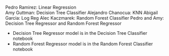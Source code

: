 Pedro Ramirez: Linear Regression <br />
Amy Guttman: Decision Tree Classifier
Alejandro Chanocua: KNN
Abigail Garcia: Log Reg
Alec Kaczmarek: Random Forest Classifier
Pedro and Amy: Decision Tree Regressor and Random Forest Regressor
 
 * Decision Tree Regressor model is in the Decision Tree Classifier notebook
 * Random Forest Regressor model is in the Random Forest Classifier notebook
